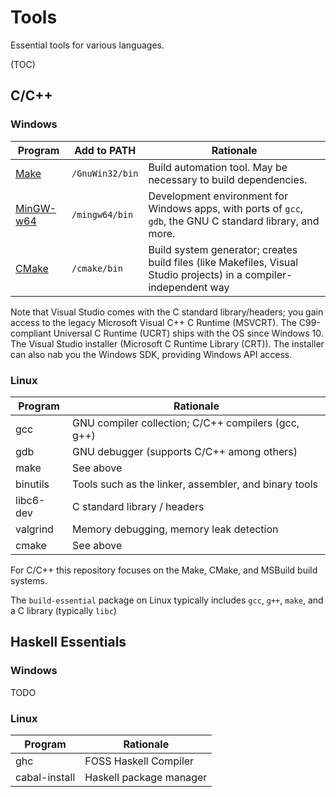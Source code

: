# Tools

Essential tools for various languages.

(TOC)

## C/C++
### Windows

| Program | Add to PATH | Rationale |
| ------- | ----------- | --------- |
| [Make](https://gnuwin32.sourceforge.net/packages/make.htm) | `/GnuWin32/bin` | Build automation tool. May be necessary to build dependencies.                                                     |
| [MinGW-w64](https://winlibs.com/)                          | `/mingw64/bin`  | Development environment for Windows apps, with ports of `gcc`, `gdb`, the GNU C standard library, and more.                                    |
| [CMake](https://cmake.org/download/)                       | `/cmake/bin`    | Build system generator; creates build files (like Makefiles, Visual Studio projects) in a compiler-independent way |

Note that Visual Studio comes with the C standard library/headers; you gain access to the legacy Microsoft Visual C++ C Runtime (MSVCRT). The C99-compliant Universal C Runtime (UCRT) ships with the OS since Windows 10. The Visual Studio installer
(Microsoft C Runtime Library (CRT)). The installer can also nab you the Windows SDK, providing Windows API access.

### Linux

| Program   | Rationale                                             |
| --------- | ----------------------------------------------------- |
| gcc       | GNU compiler collection; C/C++ compilers (gcc, g++)   |
| gdb       | GNU debugger (supports C/C++ among others)            |
| make      | See above                                             |
| binutils  | Tools such as the linker, assembler, and binary tools |
| libc6-dev | C standard library / headers                          |
| valgrind  | Memory debugging, memory leak detection               |
| cmake     | See above                                             |

For C/C++ this repository focuses on the Make, CMake, and MSBuild build systems.

The `build-essential` package on Linux typically includes `gcc`, `g++`, `make`, and a C library (typically `libc`)

## Haskell Essentials
### Windows

TODO

### Linux

| Program       | Rationale               |
| ------------- | ----------------------- |
| ghc           | FOSS Haskell Compiler   |
| cabal-install | Haskell package manager |

